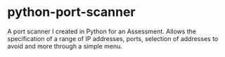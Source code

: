 # python-port-scanner
A port scanner I created in Python for an Assessment. Allows the specification of a range of IP addresses, ports, selection of addresses to avoid and more through a simple menu.
